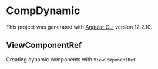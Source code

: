 # CompDynamic

This project was generated with [Angular CLI](https://github.com/angular/angular-cli) version 12.2.10.
## ViewComponentRef

Creating dynamic components with `ViewComponentRef`